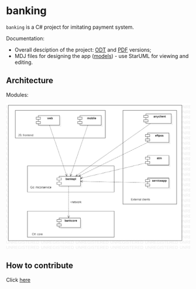 # banking 

`banking` is a C# project for imitating payment system. 

Documentation: 

- Overall desciption of the project: [ODT](docs/odt/PaymentSystem.odt) and [PDF](docs/pdf/PaymentSystem.pdf) versions; 
- MDJ files for designing the app ([models](docs/mdj/models.mdj)) - use StarUML for viewing and editing. 

## Architecture 

Modules:

![ComponentDiagram](docs/img/ComponentDiagram.png)

## How to contribute  

Click [here](docs/odt/PaymentSystem.odt)
